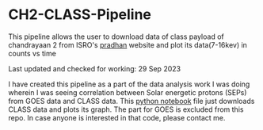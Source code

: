 # CH2-CLASS-Pipeline
This pipeline allows the user to download data of class payload of chandrayaan 2 from ISRO's [pradhan](https://pradan.issdc.gov.in/ch2/) website and plot its data(7-16kev) in counts vs time

Last updated and checked for working: 29 Sep 2023

I have created this pipeline as a part of the data analysis work I was doing wherein I was seeing correlation between Solar energetic protons (SEPs) from GOES data and CLASS data. This [python notebook](https://github.com/Vai838/CH2-CLASS-Pipeline/blob/main/CLASS_Pipeline.ipynb) file just downloads CLASS data and plots its graph. The part for GOES is excluded from this repo. In case anyone is interested in that code, please contact me.

